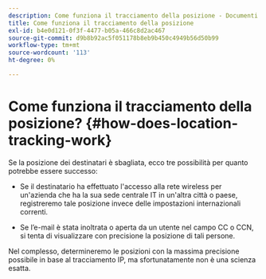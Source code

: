 ```yaml
---
description: Come funziona il tracciamento della posizione - Documenti Marketo - Documentazione del prodotto
title: Come funziona il tracciamento della posizione
exl-id: b4e0d121-0f3f-4477-b05a-466c8d2ac467
source-git-commit: d9b8b92ac5f051178b8eb9b450c4949b56d50b99
workflow-type: tm+mt
source-wordcount: '113'
ht-degree: 0%

---
```


# Come funziona il tracciamento della posizione? {#how-does-location-tracking-work}

Se la posizione dei destinatari è sbagliata, ecco tre possibilità per quanto potrebbe essere successo:

- Se il destinatario ha effettuato l&#39;accesso alla rete wireless per un&#39;azienda che ha la sua sede centrale IT in un&#39;altra città o paese, registreremo tale posizione invece delle impostazioni internazionali correnti.

- Se l’e-mail è stata inoltrata o aperta da un utente nel campo CC o CCN, si tenta di visualizzare con precisione la posizione di tali persone.

Nel complesso, determineremo le posizioni con la massima precisione possibile in base al tracciamento IP, ma sfortunatamente non è una scienza esatta.
